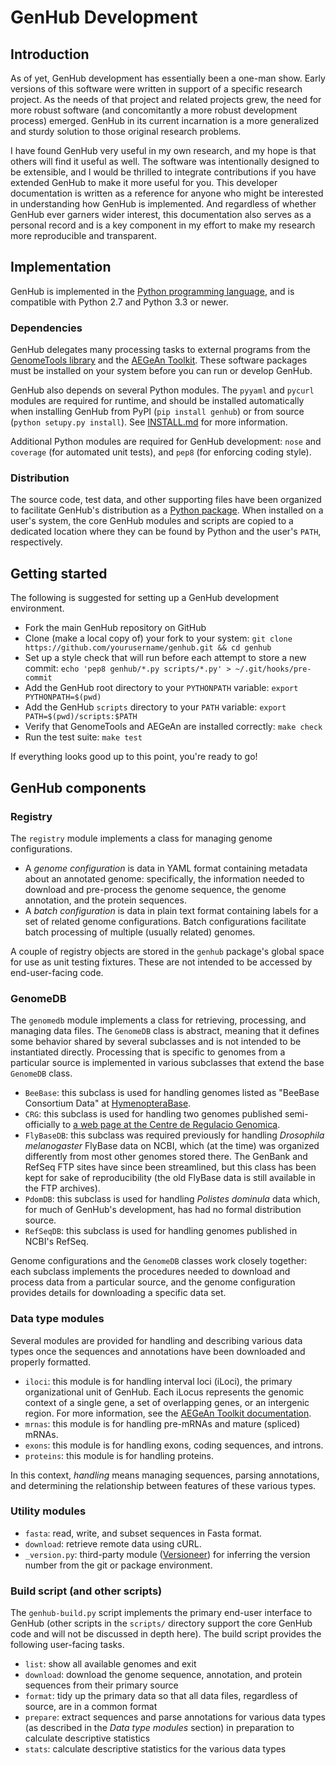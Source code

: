 GenHub Development
==================

## Introduction

As of yet, GenHub development has essentially been a one-man show.
Early versions of this software were written in support of a specific research project.
As the needs of that project and related projects grew, the need for more robust software (and concomitantly a more robust development process) emerged.
GenHub in its current incarnation is a more generalized and sturdy solution to those original research problems.

I have found GenHub very useful in my own research, and my hope is that others will find it useful as well.
The software was intentionally designed to be extensible, and I would be thrilled to integrate contributions if you have extended GenHub to make it more useful for you.
This developer documentation is written as a reference for anyone who might be interested in understanding how GenHub is implemented.
And regardless of whether GenHub ever garners wider interest, this documentation also serves as a personal record and is a key component in my effort to make my research more reproducible and transparent.

## Implementation

GenHub is implemented in the [Python programming language](https://www.python.org/), and is compatible with Python 2.7 and Python 3.3 or newer.

### Dependencies

GenHub delegates many processing tasks to external programs from the [GenomeTools library](http://genometools.org) and the [AEGeAn Toolkit](http://standage.github.io/AEGeAn/).
These software packages must be installed on your system before you can run or develop GenHub.

GenHub also depends on several Python modules.
The `pyyaml` and `pycurl` modules are required for runtime, and should be installed automatically when installing GenHub from PyPI (`pip install genhub`) or from source (`python setupy.py install`).
See [INSTALL.md](INSTALL.md) for more information.

Additional Python modules are required for GenHub development: `nose` and `coverage` (for automated unit tests), and `pep8` (for enforcing coding style).

### Distribution

The source code, test data, and other supporting files have been organized to facilitate GenHub's distribution as a [Python package](https://docs.python.org/3/tutorial/modules.html#packages).
When installed on a user's system, the core GenHub modules and scripts are copied to a dedicated location where they can be found by Python and the user's `PATH`, respectively.

## Getting started

The following is suggested for setting up a GenHub development environment.

- Fork the main GenHub repository on GitHub
- Clone (make a local copy of) your fork to your system: `git clone https://github.com/yourusername/genhub.git && cd genhub`
- Set up a style check that will run before each attempt to store a new commit: `echo 'pep8 genhub/*.py scripts/*.py' > ~/.git/hooks/pre-commit`
- Add the GenHub root directory to your `PYTHONPATH` variable: `export PYTHONPATH=$(pwd)`
- Add the GenHub `scripts` directory to your `PATH` variable: `export PATH=$(pwd)/scripts:$PATH`
- Verify that GenomeTools and AEGeAn are installed correctly: `make check`
- Run the test suite: `make test`

If everything looks good up to this point, you're ready to go!

## GenHub components

### Registry

The `registry` module implements a class for managing genome configurations.

- A *genome configuration* is data in YAML format containing metadata about an annotated genome: specifically, the information needed to download and pre-process the genome sequence, the genome annotation, and the protein sequences.
- A *batch configuration* is data in plain text format containing labels for a set of related genome configurations.
  Batch configurations facilitate batch processing of multiple (usually related) genomes.

A couple of registry objects are stored in the `genhub` package's global space for use as unit testing fixtures.
These are not intended to be accessed by end-user-facing code.

### GenomeDB

The `genomedb` module implements a class for retrieving, processing, and managing data files.
The `GenomeDB` class is abstract, meaning that it defines some behavior shared by several subclasses and is not intended to be instantiated directly.
Processing that is specific to genomes from a particular source is implemented in various subclasses that extend the base `GenomeDB` class.

- `BeeBase`: this subclass is used for handling genomes listed as "BeeBase Consortium Data" at [HymenopteraBase](http://hymenopteragenome.org/).
- `CRG`: this subclass is used for handling two genomes published semi-officially to [a web page at the Centre de Regulacio Genomica](http://wasp.crg.eu/).
- `FlyBaseDB`: this subclass was required previously for handling *Drosophila melanogaster* FlyBase data on NCBI, which (at the time) was organized differently from most other genomes stored there.
  The GenBank and RefSeq FTP sites have since been streamlined, but this class has been kept for sake of reproducibility (the old FlyBase data is still available in the FTP archives).
- `PdomDB`: this subclass is used for handling *Polistes dominula* data which, for much of GenHub's development, has had no formal distribution source.
- `RefSeqDB`: this subclass is used for handling genomes published in NCBI's RefSeq.

Genome configurations and the `GenomeDB` classes work closely together: each subclass implements the procedures needed to download and process data from a particular source, and the genome configuration provides details for downloading a specific data set.

### Data type modules

Several modules are provided for handling and describing various data types once the sequences and annotations have been downloaded and properly formatted.

- `iloci`: this module is for handling interval loci (iLoci), the primary organizational unit of GenHub.
  Each iLocus represents the genomic context of a single gene, a set of overlapping genes, or an intergenic region.
  For more information, see the [AEGeAn Toolkit documentation](http://aegean.readthedocs.org/en/latest/loci.html).
- `mrnas`: this module is for handling pre-mRNAs and mature (spliced) mRNAs.
- `exons`: this module is for handling exons, coding sequences, and introns.
- `proteins`: this module is for handling proteins.

In this context, *handling* means managing sequences, parsing annotations, and determining the relationship between features of these various types.

### Utility modules

- `fasta`: read, write, and subset sequences in Fasta format.
- `download`: retrieve remote data using cURL.
- `_version.py`: third-party module ([Versioneer](https://github.com/warner/python-versioneer)) for inferring the version number from the git or package environment.

### Build script (and other scripts)

The `genhub-build.py` script implements the primary end-user interface to GenHub (other scripts in the `scripts/` directory support the core GenHub code and will not be discussed in depth here).
The build script provides the following user-facing tasks.

- `list`: show all available genomes and exit
- `download`: download the genome sequence, annotation, and protein sequences from their primary source
- `format`: tidy up the primary data so that all data files, regardless of source, are in a common format
- `prepare`: extract sequences and parse annotations for various data types (as described in the *Data type modules* section) in preparation to calculate descriptive statistics
- `stats`: calculate descriptive statistics for the various data types
